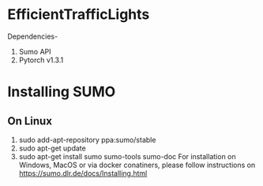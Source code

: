 # EfficientTrafficLights
Dependencies-
1. Sumo API
2. Pytorch v1.3.1

# Installing SUMO
## On Linux
  1. sudo add-apt-repository ppa:sumo/stable
  2. sudo apt-get update
  3. sudo apt-get install sumo sumo-tools sumo-doc
For installation on Windows, MacOS or via docker conatiners, please follow instructions on https://sumo.dlr.de/docs/Installing.html

